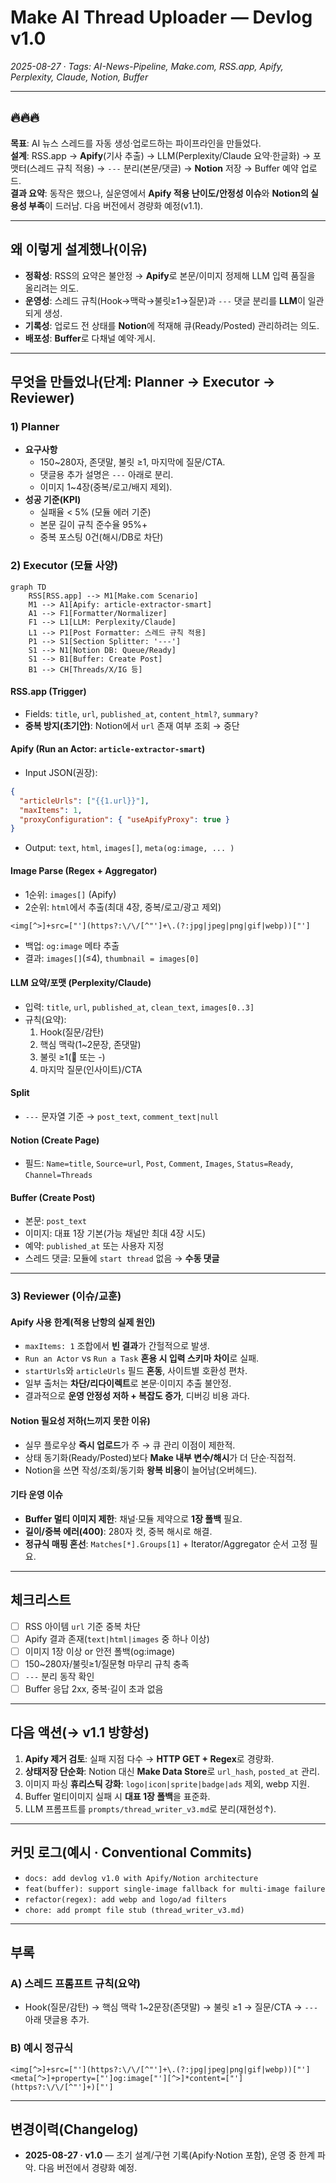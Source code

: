 # Make AI Thread Uploader — Devlog **v1.0**
_2025-08-27 · Tags: AI-News-Pipeline, Make.com, RSS.app, Apify, Perplexity, Claude, Notion, Buffer_

---

## 🔥🔥🔥
**목표**: AI 뉴스 스레드를 자동 생성·업로드하는 파이프라인을 만들었다.  
**설계**: RSS.app → **Apify**(기사 추출) → LLM(Perplexity/Claude 요약·한글화) → 포맷터(스레드 규칙 적용) → `---` 분리(본문/댓글) → **Notion** 저장 → Buffer 예약 업로드.  
**결과 요약**: 동작은 했으나, 실운영에서 **Apify 적용 난이도/안정성 이슈**와 **Notion의 실용성 부족**이 드러남. 다음 버전에서 경량화 예정(v1.1).

---

## 왜 이렇게 설계했나(이유)
- **정확성**: RSS의 요약은 불안정 → **Apify**로 본문/이미지 정제해 LLM 입력 품질을 올리려는 의도.
- **운영성**: 스레드 규칙(Hook→맥락→불릿≥1→질문)과 `---` 댓글 분리를 **LLM**이 일관되게 생성.
- **기록성**: 업로드 전 상태를 **Notion**에 적재해 큐(Ready/Posted) 관리하려는 의도.
- **배포성**: **Buffer**로 다채널 예약·게시.

---

## 무엇을 만들었나(단계: Planner → Executor → Reviewer)

### 1) Planner
- **요구사항**
  - 150~280자, 존댓말, 불릿 ≥1, 마지막에 질문/CTA.
  - 댓글용 추가 설명은 `---` 아래로 분리.
  - 이미지 1~4장(중복/로고/배지 제외).
- **성공 기준(KPI)**
  - 실패율 < 5% (모듈 에러 기준)
  - 본문 길이 규칙 준수율 95%+
  - 중복 포스팅 0건(해시/DB로 차단)

### 2) Executor (모듈 사양)

```mermaid
graph TD
    RSS[RSS.app] --> M1[Make.com Scenario]
    M1 --> A1[Apify: article-extractor-smart]
    A1 --> F1[Formatter/Normalizer]
    F1 --> L1[LLM: Perplexity/Claude]
    L1 --> P1[Post Formatter: 스레드 규칙 적용]
    P1 --> S1[Section Splitter: '---']
    S1 --> N1[Notion DB: Queue/Ready]
    S1 --> B1[Buffer: Create Post]
    B1 --> CH[Threads/X/IG 등]
```

#### RSS.app (Trigger)
- Fields: `title`, `url`, `published_at`, `content_html?`, `summary?`
- **중복 방지(초기안)**: Notion에서 `url` 존재 여부 조회 → 중단

#### Apify (Run an Actor: `article-extractor-smart`)
- Input JSON(권장):
```json
{
  "articleUrls": ["{{1.url}}"],
  "maxItems": 1,
  "proxyConfiguration": { "useApifyProxy": true }
}
```
- Output: `text`, `html`, `images[]`, `meta(og:image, ... )`

#### Image Parse (Regex + Aggregator)
- 1순위: `images[]` (Apify)
- 2순위: `html`에서 추출(최대 4장, 중복/로고/광고 제외)
```regex
<img[^>]+src=["'](https?:\/\/[^"']+\.(?:jpg|jpeg|png|gif|webp))["']
```
- 백업: `og:image` 메타 추출
- 결과: `images[]`(≤4), `thumbnail = images[0]`

#### LLM 요약/포맷 (Perplexity/Claude)
- 입력: `title`, `url`, `published_at`, `clean_text`, `images[0..3]`
- 규칙(요약):  
  1) Hook(질문/감탄)  
  2) 핵심 맥락(1~2문장, 존댓말)  
  3) 불릿 ≥1(📌 또는 -)  
  4) 마지막 질문(인사이트)/CTA  

#### Split
- `---` 문자열 기준 → `post_text`, `comment_text|null`

#### Notion (Create Page)
- 필드: `Name=title`, `Source=url`, `Post`, `Comment`, `Images`, `Status=Ready`, `Channel=Threads`

#### Buffer (Create Post)
- 본문: `post_text`
- 이미지: 대표 1장 기본(가능 채널만 최대 4장 시도)
- 예약: `published_at` 또는 사용자 지정
- 스레드 댓글: 모듈에 `start thread` 없음 → **수동 댓글**

---

### 3) Reviewer (이슈/교훈)

#### Apify 사용 한계(적용 난항의 실제 원인)
- `maxItems: 1` 조합에서 **빈 결과**가 간헐적으로 발생.
- `Run an Actor` vs `Run a Task` **혼용 시 입력 스키마 차이**로 실패.
- `startUrls`와 `articleUrls` 필드 **혼동**, 사이트별 호환성 편차.
- 일부 출처는 **차단/리다이렉트**로 본문·이미지 추출 불안정.
- 결과적으로 **운영 안정성 저하 + 복잡도 증가**, 디버깅 비용 과다.

#### Notion 필요성 저하(느끼지 못한 이유)
- 실무 플로우상 **즉시 업로드**가 주 → 큐 관리 이점이 제한적.
- 상태 동기화(Ready/Posted)보다 **Make 내부 변수/해시**가 더 단순·직접적.
- Notion을 쓰면 작성/조회/동기화 **왕복 비용**이 늘어남(오버헤드).

#### 기타 운영 이슈
- **Buffer 멀티 이미지 제한**: 채널·모듈 제약으로 **1장 폴백** 필요.
- **길이/중복 에러(400)**: 280자 컷, 중복 해시로 해결.
- **정규식 매핑 혼선**: `Matches[*].Groups[1]` + Iterator/Aggregator 순서 고정 필요.

---

## 체크리스트
- [ ] RSS 아이템 `url` 기준 중복 차단
- [ ] Apify 결과 존재(`text|html|images` 중 하나 이상)
- [ ] 이미지 1장 이상 or 안전 폴백(og:image)
- [ ] 150~280자/불릿≥1/질문형 마무리 규칙 충족
- [ ] `---` 분리 동작 확인
- [ ] Buffer 응답 2xx, 중복·길이 초과 없음

---

## 다음 액션(→ v1.1 방향성)
1. **Apify 제거 검토**: 실패 지점 다수 → **HTTP GET + Regex**로 경량화.  
2. **상태저장 단순화**: Notion 대신 **Make Data Store**로 `url_hash`, `posted_at` 관리.  
3. 이미지 파싱 **휴리스틱 강화**: `logo|icon|sprite|badge|ads` 제외, webp 지원.  
4. Buffer 멀티이미지 실패 시 **대표 1장 폴백**을 표준화.  
5. LLM 프롬프트를 `prompts/thread_writer_v3.md`로 분리(재현성↑).

---

## 커밋 로그(예시 · Conventional Commits)
- `docs: add devlog v1.0 with Apify/Notion architecture`
- `feat(buffer): support single-image fallback for multi-image failure`
- `refactor(regex): add webp and logo/ad filters`
- `chore: add prompt file stub (thread_writer_v3.md)`

---

## 부록
### A) 스레드 프롬프트 규칙(요약)
- Hook(질문/감탄) → 핵심 맥락 1~2문장(존댓말) → 불릿 ≥1 → 질문/CTA → `---` 아래 댓글용 추가.

### B) 예시 정규식
```regex
<img[^>]+src=["'](https?:\/\/[^"']+\.(?:jpg|jpeg|png|gif|webp))["']
<meta[^>]+property=["']og:image["'][^>]*content=["'](https?:\/\/[^"']+)["']
```

---

## 변경이력(Changelog)
- **2025-08-27 · v1.0** — 초기 설계/구현 기록(Apify·Notion 포함), 운영 중 한계 파악. 다음 버전에서 경량화 예정.
